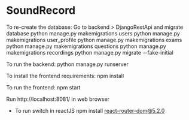 # SoundRecord
To re-create the database:
Go to backend > DjangoRestApi and migrate database
python manage.py makemigrations users
python manage.py makemigrations user_profile
python manage.py makemigrations exams
python manage.py makemigrations questions
python manage.py makemigrations recordings
python manage.py migrate --fake-initial

To run the backend:
python manage.py runserver

To install the frontend requirements:
npm install

To run the frontend:
npm start



Run http://localhost:8081/ in web browser

* To run switch in reactJS
npm install react-router-dom@5.2.0


